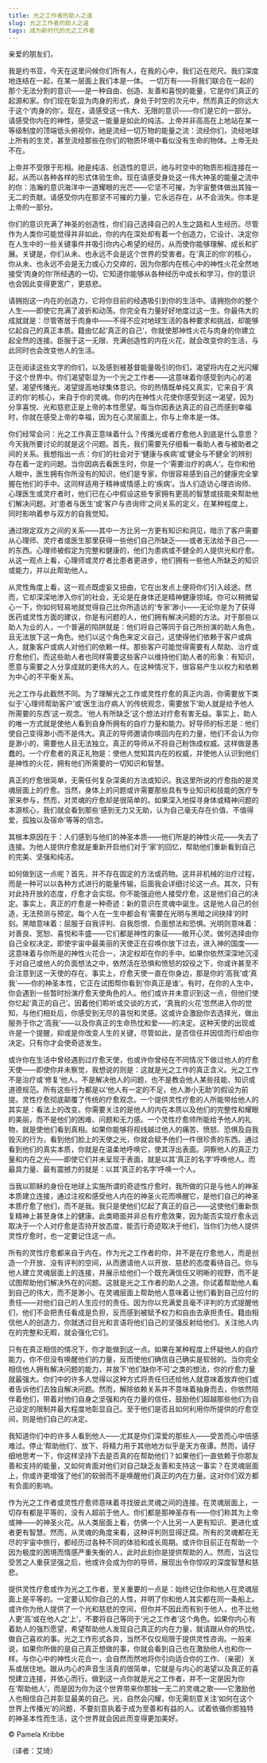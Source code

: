```yaml
--- 
title: 光之工作者的助人之道 
slug: 光之工作者的助人之道 
tags: 成为新时代的光之工作者
--- 
```

亲爱的朋友们，

我是约书亚，今天在这里问候你们所有人，在我的心中，我们近在咫尺。我们深度地连结在一起，在某一层面上我们本是一体。 一切万有——将我们联合在一起的那个无法分割的意识——是一种自由、创造、友善和喜悦的能量，它是你们真正的起源和家。你们现在彰显为肉身的形式，身处于时空的次元中，然而真正的你远大于这个‘肉身的你’。现在，请感受这一伟大、无限的意识——你们是它的一部分。请感受你内在的神性，感受这一能量是如此的纯洁。上帝并非高高在上地站在某一等级制度的顶端低头俯视你，祂是流经一切万物的能量之流：流经你们，流经地球上所有的生灵，甚至流经那些在你们的物质环境中看似没有生命的物体。上帝无处不在。

上帝并不受限于形相。祂是纯洁、创造性的意识，祂与时空中的物质形相连接在一起，从而以各种各样的形式体验生命。现在请感受身处这一伟大神圣的能量之流中的你：浩瀚的意识海洋中一道耀眼的光芒——它坚不可摧，为宇宙整体做出其独一无二的贡献。请感受你内在那坚不可摧的力量，它永远存在，从不会消失。你本是上帝的一部分。

你们的意识充满了神圣的创造性，你们自己选择自己的人生之路和人生经历。尽管作为人类你可能觉得并非如此，你的内在深处却有着一个创造力，它设计、决定你在人生中的一些关键事件并吸引你内心希望的经历，从而使你能够理解、成长和扩展。关键是，你们从未、也永远不会是这个世界的受害者。在‘真正的你’的核心，你从未、也永远不会是无力或心力交瘁的，因为你那内在核心中的神性火花全然地接受‘肉身的你’所经遇的一切，它知道你能够从各种经历中成长和学习，你的意识也会因此变得更宽广，更慈悲。

请拥抱这一内在的创造力，它将你目前的经遇吸引到你的生活中。请拥抱你的整个人生——即使它充满了波折和动荡。你完全有力量好好地度过这一生。你最伟大的成就就是：尽管寄居于肉身中——不得不应对地球生活的各种要求和挑战，却能够忆起自己的真正本质。籍由忆起‘真正的自己’，你就使那神性火花与肉身的你建立起全然的连接。臣服于这一无限、充满创造性的内在火花，就会改变你的生活，与此同时也会改变他人的生活。

正在阅读这些文字的你们，以及感到被基督能量吸引的你们，渴望将内在之光闪耀于这个世界中。你们渴望彰显为一个光之工作者——这意味着你感受到内心的渴望，渴望传播光，渴望提高地球集体意识。你的热情既单纯又真实，它来自于‘真正的你’的核心，来自于你的灵魂。你的内在神性火花使你感受到这一渴望，因为分享喜悦、光和慈悲正是上帝的本性愿望。每当你因表达真正的自己而感到幸福时，你就在感受上帝的幸福，因为在心灵层面上，你与上帝本是一体。

你们经常会问：光之工作真正意味着什么？传播光或者疗愈他人到底是什么意思？今天我所要讨论的就是这个问题。首先，我们需要先仔细看一看助人者与被助者之间的关系。我想指出一点：你们的社会对于‘健康与疾病’或‘健全与不健全’的辨别存在着一定的问题。当你因病去看医生时，你是一个‘需要治疗的病人’。在你和他人眼中，医生拥有你所没有的知识，他们是专家，你很容易感到自己的健康完全掌握在他们的手中。这同样适用于精神或情感上的‘疾病’。当人们造访心理咨询师、心理医生或灵疗者时，他们已在心中假设这些专家拥有更高的智慧或技能来帮助他们解决问题。对‘患者与医生’或‘客户与咨询师’之间关系的定义，在某种程度上，同时影响着参与双方的自我觉知。

通过限定双方之间的关系——其中一方比另一方更有知识和洞见，暗示了客户需要从心理师、灵疗者或医生那里获得一些他们自己所缺乏——或者无法给予自己——的东西。心理师被假定为完整和健康的，他们为患病或不健全的人提供光和疗愈。从这一观点上看，心理师或灵疗者比患者更进步，他们拥有一些他人所缺乏的知识或能力，并以此帮助他人。

从灵性角度上看，这一观点既虚妄又扭曲，它在出发点上便将你们引入歧途。然而，它却深深地渗入你们的社会，无论是在身体还是精神健康领域。你可以稍微留心一下，你如何轻易地就觉得自己比你所造访的‘专家’渺小——无论你是为了获得医药或灵性方面的建议，你是有问题的人，他们拥有解决问题的方法。对于那些以助人为业的人，一个普遍的陷阱就是：他们将自己等同于自己所扮演的助人角色，且无法放下这一角色。他们以这个角色来定义自己，这使得他们依赖于客户或病人，就象客户或病人对他们的依赖一样。那些客户可能觉得需要有人帮助、治疗或疗愈他们，而这些助人者也同样需要这些客户以维持他们助人者的形象：有知识，愿意与需要之人分享成就的更伟大的人。在这种情况下，很容易产生以权力和依赖为中心的不平衡关系。

光之工作与此截然不同。为了理解光之工作或灵性疗愈的真正内涵，你需要放下类似于‘心理师帮助客户’或‘医生治疗病人’的传统观念，需要放下‘助人就是给予他人所需要的东西’这一观念。‘他人有所缺乏’这个想法对疗愈有害无益。事实上，助人的唯一方式就是使他人看到自身所拥有的自疗力量和能力。好导师的标志是：他们使自己变得渺小而不是伟大。真正的导师邀请你唤回内在的力量，他们不会认为你是渺小的，需要他人且无法独立。真正的导师从不将自己粉饰成权威。这样做是愚蠢的。一个疗愈者的真正礼物是：使他人觉知其内在的权威，并使他人认识到他们是神性的火花，拥有他们所需要的一切知识和智慧。

真正的疗愈很简单，无需任何复杂深奥的方法或知识。我这里所说的疗愈指的是灵魂层面上的疗愈。当然，身体上的问题或许需要那些具有专业知识和技能的医疗专家来参与，然而，对灵魂的疗愈却是很简单的。如果深入地探寻身体或精神问题的本源核心，我们就会看到那些‘感到无力又无助，认为自己毫无存在价值、不值得爱，孤独以及宿命’等等的信念。

其根本原因在于：人们感到与他们的神圣本质——他们所是的神性火花——失去了连接。为他人提供疗愈就是重新开启他们对于‘家’的回忆，帮助他们重新看到自己的完美、坚强和纯洁。

如何做到这一点呢？首先，并不存在固定的方法或药物。这并非机械的治疗过程，而是一种可以以各种方式进行的能量传输，后面我会详细讨论这一点。其次，只有对此持开放的态度，疗愈才会实现。你不能强迫他人接受疗愈，这是他们自己的决定。事实上，真正的疗愈是一种奇迹：新的意识在灵魂中诞生。这是他人自己的创造，无法预测与预定。每个人在一生中都会有‘需要在光明与黑暗之间抉择’的时刻。黑暗意味着：屈服于自我评判、自我怨恨、负面想法和恐惧。光明则意味着：对善良、宽恕、喜悦和丰盛——它们都是神性的象征——敞开心灵。做何选择由你自己全权决定。即使宇宙中最美丽的天使正在召唤你放下过去，进入神的国度——这意味着与你所是的神性火花合一，决定权却在你的手中。如果你依然深深地沉浸于对自己或他人的负面想法之中，依然活在恐惧和愤怒的奴役之下，你或许甚至不会注意到这一天使的存在。事实上，疗愈天使一直在你身边，那是你的‘高我’或‘真我’——你的神圣本性，它正在试图帮你看到‘你真正是谁’。有时，在你的人生中，你会遇到一些暂时扮演疗愈天使角色的人。他们或许并未意识到这一点，但他们使你忆起‘真正的自己’。因着他们聆听或交谈的方式，‘真我的火花’忽然进入你的觉知，与他们相处后，你感受到无尽的喜悦和灵感。这或许会激励你去选择光，做出服务于你之‘高我’——以及你真正的生命热忱和爱——的决定。这种天使的出现或许是一个提醒，抑或是你改变人生的关键，尽管如此，是否信任并因信而行却由你决定。只有你才会使奇迹发生。

或许你在生活中曾经遇到过疗愈天使，也或许你曾经在不同情况下做过他人的疗愈天使——即使你并未察觉，我想说的则是：这就是光之工作的真正含义。光之工作不是治疗或‘修复’他人，不是解决他人的问题，也不是教会他人某些技能、知识或道德规范。所有这些行为都是以‘他人有一定的不足，他人渺小无助’的假设为前提。灵性疗愈彻底颠覆了传统的疗愈观念。一个提供灵性疗愈的人所能带给他人的其实是：看法上的改变。你需要关注的是他人的内在本质以及他们的完整性和耀眼的美丽，而不是他们的困难、问题和无力感。一个灵性疗愈师所能给予他人的礼物，就是使他们看到真相。如果你能够将视线越过他人的痛苦、愤怒、恐惧及自我毁灭的行为，看到他们脸上的天使之光，你就会赋予他们一件很珍贵的东西。通过看到他们的真实本质，你就是在温柔地呼唤它，使其浮出表面。洞察他人的真正力量和内在之光——即使它们并未呈现于表面，就是以其‘真正的名字’呼唤他人。而最具力量、最有震撼力的就是：以其‘真正的名字’呼唤一个人。

当我以耶稣的身份在地球上实施所谓的奇迹性疗愈时，我所做的只是与他人的神圣本质建立连接，通过注视和感受他人内在的神圣火花而唤醒它，是他们自己的神圣本质疗愈了他们，而不是我。我只是使他们忆起了真正的自己——这使他们重新恢复精神上甚至身体上的健康。此类晤面并非总有疗愈效果，因为能否实现疗愈永远取决于一个人对疗愈是否持开放态度，能否行奇迹取决于他们，当你们为他人提供灵性疗愈时，也一定要记住这一点。

所有的灵性疗愈都来自于内在。作为光之工作者的你，并不是在疗愈他人，而是创造一个开放、没有评判的空间，从而邀请他人以开放、慈悲的态度看待自己。你与他人建立灵魂层面上的连接，并展示给他们一个既充满信任又明晰的视野，而不是试图帮助他们解决外在的问题。这就是光之工作者的助人之道。你试着帮助他人看到自己的伟大，而不是渺小。在灵魂层面上帮助他人意味着让他们看到自己应付的责任——对他们自己的人生应付的责任。因为你以充满爱且毫不评判的方式提醒他们，他们不会把责任看成是负担，反而感到被赋予权力和自由去承担责任。籍由相信他人的创造力，你就透过目光和言语将他们自己的坚强反射给他们。关注他人内在的完整和无暇，就会强化它们。

只有在真正相信的情况下，你才能做到这一点。如果在某种程度上怀疑他人的自疗能力，你不但没有唤醒他们的力量，反而使他们确信自己确实是软弱的。当你完全相信他人拥有解决问题的能力，并放下‘他们缺你不可’之类的想法，你的疗愈力量就最强大。你们中的许多人觉得以这种方式将责任归还给他人就意味着放弃他们或者告诉他们去独自解决问题。然而，解除依赖关系并不意味着抽身而去，你依然陪伴着他们，带着对他们自身之坚强和内在力量的信任，鼓励他们超越那些他们为自己设定的限制并最大程度地彰显自己。至于他们是否且如何利用你所提供的疗愈空间，则是他们自己的决定。

我知道你们中的许多人看到他人——尤其是你们深爱的那些人——受苦而心中倍感难过。停止‘帮助他们’、放下、将精力用于其他地方似乎是天方夜谭。然而，请仔细地思考一下，你这样坚持下去是否真的在帮助他们？如果他们一直依赖于你那友善和支持的能量，又如何肯面对他们对自己缺乏友善和支持这一事实？在灵魂层面上，你或许更增强了他们的软弱而不是唤醒他们真正的内在力量。这对你们双方都有负面的影响。

作为光之工作者或灵性疗愈师意味着寻找彼此灵魂之间的连接。在灵魂层面上，一切存有都是平等的，没有人超前于他人。你们都是那神圣存有——你们称其为上帝或神——的神圣火花。从人类层面上看，仿佛一个人比另一人更有知识、更进化或者更有智慧。然而，从灵魂的角度来看，这种评判则显得迂腐。所有的灵魂都在无尽的宇宙中旅行，都经历过各种不同的体验和成长周期。或许你目前正在帮助一个因为极度的困境而情感严重失衡的人，此时此刻你是提供帮助的人。然而，当这位受苦之人重获坚强之后，他或许会成为你的导师，展现出令你惊叹的深度智慧和慈悲。

提供灵性疗愈或作为光之工作者，至关重要的一点是：始终记住你和他人在灵魂层面上是平等的。一定要认知你自己的人性，并明了你和他人其实都在同一条船上。或许你为他人提供了一个光和慈悲的空间，但你并不因此而有别于他人，也不比他人更‘高’或在他人之‘上’，不要将自己等同于‘光之工作者’这个角色。如果你内心有着助人的强烈愿望，希望帮助他人发现自己真正的内在力量，就请跟从你的热忱，做自己喜欢的事。光之工作形式各异，当然不仅仅局限于提供灵性咨询。一般来说，如果你所做的是自己真正想做的事，你就会看到自己也在激励他人也和你一样。与你心中的神性火花合一，会自然而然地将你引向适合你的工作、（亲密）关系或居住地。跟从内心的声音生活真的很简单，它就是与内心的渴望以及真正的喜悦建立连接，并依心而行。做到这一点你就是光之工作者，并不一定是因为你在‘帮助他人’，而是因为你为这个世界带来你那独一无二的灵魂之歌——它激励他人也相信自己并彰显最美的自己。光，自然会闪耀，你无需刻意关注‘如何在这个世界上传播光’的问题，不要刻意执着于成为至善和有益的人。试着依循你那独特的神圣本性而生活，这个世界就会因此而变得更加美好。

© Pamela Kribbe

（译者：艾琦）